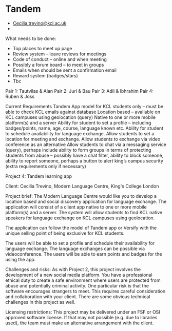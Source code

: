 # Tandem

-	Cecilia.trevino@kcl.ac.uk
-	

What needs to be done:
-	Top places to meet up page
-	Review system – leave reviews for meetings
-	Code of conduct – online and when meeting
-	Possibly a forum board – to meet in groups
-	Emails when should be sent a confirmation email 
-	Reward system (badges/stars)
-	Tbc


Pair 1: Tautvilas & Alan 
Pair 2: Juri & Bau 
Pair 3: Adil & Ibhrahim 
Pair 4: Ruben & Joss






Current Requirements
Tandem App model for KCL students only – must be able to check KCL emails against database
Location based – available on KCL campuses using geolocation (query)
Native to one or more mobile platform(s) and a server
Ability for student to set a profile – including badges/points, name, age, course, language known etc.
Ability for student to schedule availability for language exchange.
Allow students to set a location for meeting and exchange.
Allow students to exchange via video conference as an alternative
Allow students to chat via a messaging service (query), perhaps include ability to form groups
In terms of protecting students from abuse – possibly have a chat filter, ability to block someone, ability to report someone, perhaps a button to alert king’s campus security (extra requirements only if necessary)





Project 4: Tandem learning app 

Client: Cecilia Trevino, Modern Language Centre, King's College London

Project brief: The Modern Language Centre would like you to develop a location based and social discovery application for language exchange. The application will consist of a client app native to one or more mobile platform(s) and a server.  The system will allow students to find KCL native speakers for language exchange on KCL campuses using geolocation. 

The application can follow the model of Tandem app or Versify with the unique selling point of being exclusive for KCL students.

The users will be able to set a profile and schedule their availability for language exchange. The language exchanges can be possible via videoconference. The users will be able to earn points and badges for the using the app. 

Challenges and risks: As with Project 2, this project involves the development of a new social media platform.  You have a professional ethical duty to create a safe environment where users are protected from abuse and potentially criminal activity.  One particular risk is that the software encourages strangers to meet.  This requires careful consideration and collaboration with your client.  There are some obvious technical challenges in this project as well.

Licensing restrictions: This project may be delivered under an FSF or OSI approved software license.  If that may not possible (e.g. due to libraries used), the team must make an alternative arrangement with the client.
